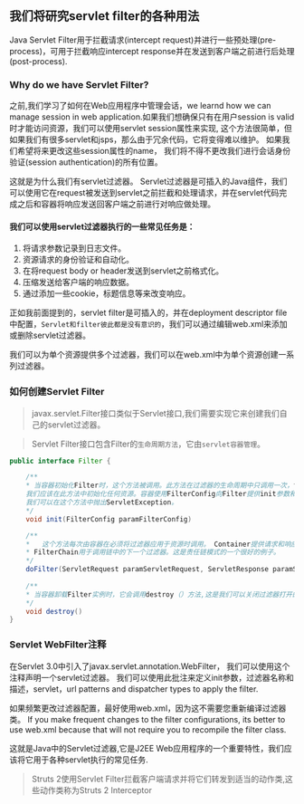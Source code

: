 ## 我们将研究servlet filter的各种用法

Java Servlet Filter用于拦截请求(intercept request)并进行一些预处理(pre-process)，可用于拦截响应intercept response并在发送到客户端之前进行后处理(post-process). 

### Why do we have Servlet Filter?

之前,我们学习了如何在Web应用程序中管理会话，we learnd how we can manage session in web application.如果我们想确保只有在用户session is valid时才能访问资源，我们可以使用servlet session属性来实现,
这个方法很简单，但如果我们有很多servlet和jsps，那么由于冗余代码，它将变得难以维护。
如果我们希望将来更改这些session属性的name，
我们将不得不更改我们进行会话身份验证(session authentication)的所有位置。

这就是为什么我们有servlet过滤器。 
Servlet过滤器是可插入的Java组件，我们可以使用它在request被发送到servlet之前拦截和处理请求，并在servlet代码完成之后和容器将响应发送回客户端之前进行对响应做处理。

#### 我们可以使用servlet过滤器执行的一些常见任务是：

1. 将请求参数记录到日志文件。
2. 资源请求的身份验证和自动化。
3. 在将request body or header发送到servlet之前格式化。
4. 压缩发送给客户端的响应数据。
5. 通过添加一些cookie，标题信息等来改变响应。

正如我前面提到的，servlet filter是可插入的，并在deployment descriptor file中配置，`Servlet和filter彼此都是没有意识的`，我们可以通过编辑web.xml来添加或删除servlet过滤器。

我们可以为单个资源提供多个过滤器，我们可以在web.xml中为单个资源创建一系列过滤器。 


### 如何创建Servlet Filter

> javax.servlet.Filter接口类似于Servlet接口,我们需要实现它来创建我们自己的servlet过滤器。

> Servlet Filter接口包含Filter的`生命周期方法`，它由`servlet容器管理`。

```java
public interface Filter {

	/**
	* 当容器初始化Filter时，这个方法被调用。此方法在过滤器的生命周期中只调用一次，this method is called only once in the lifecycle of filter.
	我们应该在此方法中初始化任何资源。容器使用FilterConfig向Filter提供init参数和servlet上下文对象。
	我们可以在这个方法中抛出ServletException。
	*/
	void init(FilterConfig paramFilterConfig) 

	/**
	*   这个方法每次由容器在必须将过滤器应用于资源时调用。 Container提供请求和响应对象引用给过滤器作为参数。 
	* FilterChain用于调用链中的下一个过滤器。这是责任链模式的一个很好的例子。
	*/
	doFilter(ServletRequest paramServletRequest, ServletResponse paramServletResponse, FilterChain paramFilterChain)
	
	/**
	* 当容器卸载Filter实例时，它会调用destroy（）方法,这是我们可以关闭过滤器打开的任何资源的方法。 此方法在过滤器的生命周期中仅调用一次。
	*/
	void destroy() 
}
```

### Servlet WebFilter注释

在Servlet 3.0中引入了javax.servlet.annotation.WebFilter，
我们可以使用这个注释声明一个servlet过滤器。 我们可以使用此批注来定义init参数，过滤器名称和描述，servlet，url patterns and dispatcher types to apply the filter.

如果频繁更改过滤器配置，最好使用web.xml，因为这不需要您重新编译过滤器类。
If you make frequent changes to the filter configurations, its better to use web.xml because that will not require you to recompile the filter class.

这就是Java中的Servlet过滤器,它是J2EE Web应用程序的一个重要特性，我们应该将它用于各种servlet执行的常见任务.

> Struts 2使用Servlet Filter拦截客户端请求并将它们转发到适当的动作类,这些动作类称为Struts 2 Interceptor